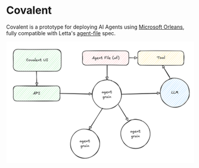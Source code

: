# Covalent

Covalent is a prototype for deploying AI Agents using [Microsoft Orleans](https://github.com/dotnet/orleans), fully compatible with Letta's [agent-file](https://github.com/letta-ai/agent-file) spec.

![Overview](doc/overview.png)
